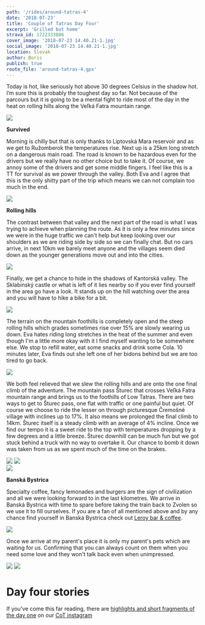 ```yaml
---
path: '/rides/around-tatras-4'
date: '2018-07-23'
title: 'Couple of Tatras Day Four'
excerpt: 'Grilled but home'
strava_id: 1722333886
cover_image: '2018-07-23 14.40.21-1.jpg'
social_image: '2018-07-23 14.40.21-1.jpg'
location: Slovak
author: Boris
publish: true
route_file: 'around-tatras-4.gpx'
---
```


Today is hot, like seriously hot above 30 degrees Celsius in the shadow hot. I’m sure this is probably the toughest day so far. Not because of the parcours but it is going to be a mental fight to ride most of the day in the heat on rolling hills along the Veľká Fatra mountain range. 

<div>
<image-zoom><img src='DSC04743.jpg'/></image-zoom>
</div>

**Survived**

Morning is chilly but that is only thanks to Liptovská Mara reservoir and as we get to Ružomberok the temperatures rise. Next up is a 25km long stretch on a dangerous main road. The road is known to be hazardous even for the drivers but we really have no other choice but to take it. Of course, we annoy some of the drivers and get some middle fingers. I feel like this is a TT for survival as we power through the valley. Both Eva and I agree that this is the only shitty part of the trip which means we can not complain too much in the end.  

<div>
<image-zoom><img src='DSC04760.jpg'/></image-zoom>
</div>

**Rolling hills**

The contrast between that valley and the next part of the road is what I was trying to achieve when planning the route. As it is only a few minutes since we were in the huge traffic we can't help but keep looking over our shoulders as we are riding side by side so we can finally chat. But no cars arrive, in next 10km we barely meet anyone and the villages seem died down as the younger generations move out and into the cities. 

<div>
<image-zoom><img src='DSC04766.jpg'/></image-zoom>
</div>

Finally, we get a chance to hide in the shadows of Kantorská valley. The <marker-link lat='49.054731' lng='19.019115' label='A' zoom='16'>Sklabinský castle</marker-link> or what is left of it lies nearby so if you ever find yourself in the area go have a look. It stands up on the hill watching over the area and you will have to hike a bike for a bit.  

<div>
<image-zoom><img src='DSC04776.jpg'/></image-zoom>
</div>

The terrain on the mountain foothills is completely open and the steep rolling hills which grades sometimes rise over 15% are slowly wearing us down. Eva hates riding long stretches in the heat of the summer and even though I'm a little more okay with it I find myself wanting to be somewhere else. We stop to refill water, eat some snacks and drink some Cola. 10 minutes later, Eva finds out she left one of her bidons behind but we are too tired to go back. 

<div>
<image-zoom><img src='2018-07-23 13.37.58-1.jpg'/></image-zoom>
</div>

We both feel relieved that we slew the rolling hills and are onto the one final climb of the adventure. The mountain pass Šturec that crosses Veľká Fatra mountain range and brings us to the foothills of Low Tatras. There are two ways to get to Šturec pass, one flat with traffic or one painful but quiet. Of course we choose to ride the lesser on through picturesque <marker-link lat='48.847902' lng='18.903650' label='B' zoom='16'>Čremošné</marker-link> village with inclines up to 17%. It also means we prolonged the final climb to 14km. Šturec itself is a steady climb with an average of 4% incline. Once we find our tempo it is a sweet ride to the top with temperatures dropping by a few degrees and a little breeze. Šturec downhill can be much fun but we got stuck behind a truck with no way to overtake it. Our chance to bomb it down was taken from us as we spent much of the time on the brakes.

<div class='c-photo-cluster'>
<div class='flex'>
<image-zoom><img src='DSC04748.jpg'/></image-zoom>
<image-zoom><img src='DSC04745.jpg'/></image-zoom>
</div>
</div>
<div>
<image-zoom caption="Čremošné village"><img src='2018-07-23 14.40.21-1.jpg'></image-zoom>
</div>

**Banská Bystrica**

Specialty coffee, fancy lemonades and burgers are the sign of civilization and all we were looking forward to in the last kilometres. We arrive in Banská Bystrica with time to spare before taking the train back to Zvolen so we use it to fill ourselves. If you are a fan of all mentioned above and by any chance find yourself in <marker-link lat='48.735079' lng='19.145387' label='C' zoom='10'>Banská Bystrica</marker-link> check out <a href="https://www.instagram.com/leroybar/">Leroy bar & coffee</a>.

<div>
<image-zoom caption="good coffee!"><img src='2018-07-23 16.59.15.jpg'/></image-zoom>
</div>

Once we arrive at my parent's place it is only my parent's pets which are waiting for us. Confirming that you can always count on them when you need some love and they won't talk back even when unimpressed.

<div class='c-photo-cluster'>
<div class='flex'>
<image-zoom><img src='2018-07-23 18.10.18-2.jpg'/></image-zoom>
<image-zoom><img src='2018-07-23 18.10.26-1.jpg'/></image-zoom>
</div>
</div>

# Day four stories

If you've come this far reading, there are <a href="https://www.instagram.com/stories/highlights/17933339866155329/">highlights and short fragments of the day one</a> on our <a href="https://www.instagram.com/coupleoftitans/">CoT instagram</a>